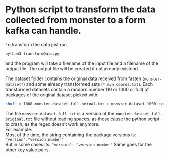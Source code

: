 # Python script to transform the data collected from monster to a form kafka can handle.

To transform the data just run
```bash
python3 transformData.py
```
and the program will take a filename of the input file and a filename of the output file.
The output file will be created if not already existend.

The dataset folder contains the original data received from fasten (`monster-dataset*`) and some already transformed sets (`*.mvn.coords.txt`).
Each transformed datasets contain a random number (10 or 1000 or full) of packages of the original dataset picked with:
```bash
shuf -n 1000 monster-dataset-full-orinal.txt > monster-dataset-1000.txt
```
The file `monster-dataset-full.txt` is a version of the `monster-dataset-full-original.txt` file without leading spaces, as those cause the python script to crash, as the regex doesn't work anymore. \
For example: \
Most of the time, the string containing the package versions is: \
`"version":"version number"` \
But in some cases its:
`"version": "version number"`
Same goes for the other key value pairs.
